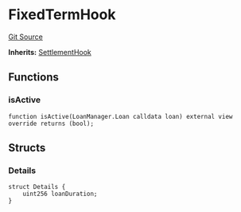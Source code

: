 # FixedTermHook
[Git Source](https://github.com/AstariaXYZ/starport/blob/15aa42a21bd8713473a3e2d3f09c004e943dc663/src/hooks/FixedTermHook.sol)

**Inherits:**
[SettlementHook](/src/hooks/SettlementHook.sol/abstract.SettlementHook.md)


## Functions
### isActive


```solidity
function isActive(LoanManager.Loan calldata loan) external view override returns (bool);
```

## Structs
### Details

```solidity
struct Details {
    uint256 loanDuration;
}
```

